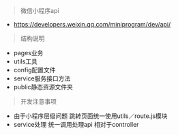 > 微信小程序api
- https://developers.weixin.qq.com/miniprogram/dev/api/

> 结构说明
- pages业务
- utils工具
- config配置文件
- service服务接口方法
- public静态资源文件夹

> 开发注意事项
- 由于小程序层级问题 跳转页面统一使用utils／route.js模块 
- service处理 统一调用处理api 相对于controller


